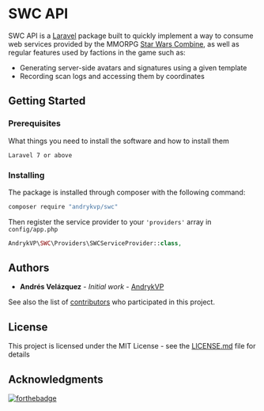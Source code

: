 # SWC API

SWC API is a [Laravel](http://www.laravel.com) package built to quickly implement a way to consume web services provided by the MMORPG [Star Wars Combine](http://www.swcombine.com), as well as regular features used by factions in the game such as:

- Generating server-side avatars and signatures using a given template
- Recording scan logs and accessing them by coordinates

## Getting Started
### Prerequisites

What things you need to install the software and how to install them

```
Laravel 7 or above
```

### Installing

The package is installed through composer with the following command:

```bash
composer require "andrykvp/swc"
```

Then register the service provider to your `'providers'` array in `config/app.php`

```php
AndrykVP\SWC\Providers\SWCServiceProvider::class,
```

## Authors

* **Andrés Velázquez** - *Initial work* - [AndrykVP](https://github.com/AndrykVP)

See also the list of [contributors](https://github.com/your/project/contributors) who participated in this project.

## License

This project is licensed under the MIT License - see the [LICENSE.md](LICENSE.md) file for details

## Acknowledgments

[![forthebadge](https://forthebadge.com/images/badges/built-with-love.svg)](https://forthebadge.com)